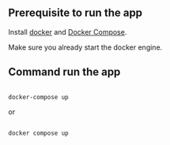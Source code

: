 ## Prerequisite to run the app

Install [docker](https://www.docker.com/get-started/) and [Docker Compose](https://docs.docker.com/compose/install/).

Make sure you already start the docker engine.

## Command run the app

```

docker-compose up

```

or

```

docker compose up

```

